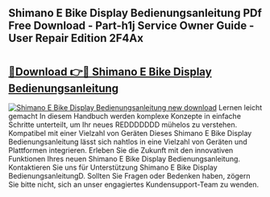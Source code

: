 ## Shimano E Bike Display Bedienungsanleitung PDf Free Download - Part-h1j Service Owner Guide - User Repair Edition 2F4Ax

# <h2><a href="http://df2pykf.blite.top/?on=Shimano+E+Bike+Display+Bedienungsanleitung">🔗Download 👉🔴 Shimano E Bike Display Bedienungsanleitung</a></h2>

[![Shimano E Bike Display Bedienungsanleitung new download](https://i.imgur.com/lujVjoI.png)](http://df2pykf.blite.top/?on=Shimano+E+Bike+Display+Bedienungsanleitung)
Lernen leicht gemacht In diesem Handbuch werden komplexe Konzepte in einfache Schritte unterteilt, um Ihr neues REDDDDDDD mühelos zu verstehen. Kompatibel mit einer Vielzahl von Geräten Dieses Shimano E Bike Display Bedienungsanleitung lässt sich nahtlos in eine Vielzahl von Geräten und Plattformen integrieren. Erleben Sie die Zukunft mit den innovativen Funktionen Ihres neuen Shimano E Bike Display Bedienungsanleitung. Kontaktieren Sie uns für Unterstützung Shimano E Bike Display BedienungsanleitungD. Sollten Sie Fragen oder Bedenken haben, zögern Sie bitte nicht, sich an unser engagiertes Kundensupport-Team zu wenden.
